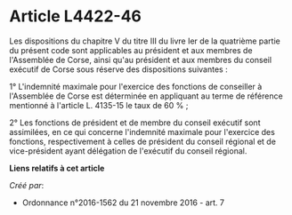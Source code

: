 # Article L4422-46

Les dispositions du chapitre V du titre III du livre Ier de la quatrième partie du présent code sont applicables au président
et aux membres de l'Assemblée de Corse, ainsi qu'au président et aux membres du conseil exécutif de Corse sous réserve des
dispositions suivantes : 

1° L'indemnité maximale pour l'exercice des fonctions de conseiller à l'Assemblée de Corse est déterminée en appliquant au
terme de référence mentionné à l'article L. 4135-15 le taux de 60 % ; 

2° Les fonctions de président et de membre du conseil exécutif sont assimilées, en ce qui concerne l'indemnité maximale pour
l'exercice des fonctions, respectivement à celles de président du conseil régional et de vice-président ayant délégation de
l'exécutif du conseil régional.

**Liens relatifs à cet article**

_Créé par_:

  - Ordonnance n°2016-1562 du 21 novembre 2016 - art. 7
